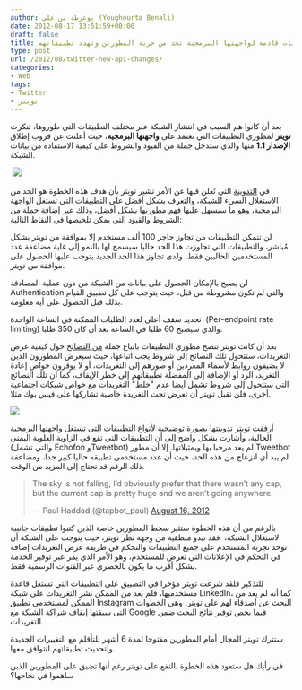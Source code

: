 ```yaml
---
author: يوغرطة بن علي (Youghourta Benali)
date: 2012-08-17 13:51:59+00:00
draft: false
title: تويتر تعلن عن تحديثات قادمة لواجهتها البرمجية تحد من حرية المطورين وتهدد تطبيقاتهم
type: post
url: /2012/08/twitter-new-api-changes/
categories:
- Web
tags:
- Twitter
- تويتر
---
```


بعد أن كانوا هم السبب في انتشار الشبكة عبر مختلف التطبيقات التي طوروها، تنكرت **تويتر** لمطوري التطبيقات التي تعتمد على **واجهتها البرمجية**، حيث أعلنت عن قروب إطلاق **الإصدار 1.1** منها والذي ستدخل جملة من القيود والشروط على كيفية الاستفادة من بيانات الشبكة.


 [![](https://www.it-scoop.com/wp-content/uploads/2012/08/twitter-api.png)
](https://www.it-scoop.com/wp-content/uploads/2012/08/twitter-api.png)


في [التدوينة](https://dev.twitter.com/blog/changes-coming-to-twitter-api) التي تُعلن فيها عن الأمر تشير تويتر بأن هدف هذه الخطوة هو الحد من الاستغلال السيء للشبكة، والتعرف بشكل أفضل على التطبيقات التي تستغل الواجهة البرمجية، وهو ما سيسهل عليها فهم مطوريها بشكل أفضل، وذلك عبر إضافة جملة من الشروط والقيود التي يمكن تلخيصها في النقاط التالية:

لن تتمكن التطبيقات من تجاوز حاجز 100 ألف مستخدم إلا بموافقة من تويتر بشكل مُباشر، والتطبيقات التي تجاوزت هذا الحد حاليا سيسمح لها بالنمو إلى غاية مضاعفة عدد المستخدمين الحاليين فقط، ولدى تجاوز هذا الحد الجديد يتوجب عليها الحصول على موافقة من تويتر.

لن يصبح بالإمكان الحصول على بيانات من الشبكة من دون عملية المصادقة Authentication والتي لم تكون مشروطة من قبل، حيث يتوجب على كل تطبيق القيام بذلك قبل الحصول على أية معلومة.

تحديد سقف أعلى لعدد الطلبات الممكنة في الساعة الواحدة  (Per-endpoint rate limiting) والذي سيصبح 60 طلبا في الساعة بعد أن كان 350 طلبا.

بعد أن كانت تويتر تنصح مطوري التطبيقات باتباع جملة [من النصائح](https://dev.twitter.com/terms/display-guidelines) حول كيفية عرض التغريدات، ستتحول تلك النصائح إلى شروط يجب اتباعها، حيث سيعرض المطورون الذين لا يضيفون روابط لأسماء المغردين أو صورهم إلى التغريدات، أو لا يوفرون خواص إعادة التغريد، الرد أو الإضافة إلى المفضلة تطبيقاتهم إلى خطر الإيقاف، كما أن تلك النصائح التي ستتحول إلى شروط تشمل أيضا عدم "خلط" التغريدات مع خواص شبكات اجتماعية أخرى، فلن تقبل تويتر أن تعرض تحت التغريدة خاصية تشاركها على فيس بوك مثلا.

[![](https://www.it-scoop.com/wp-content/uploads/2012/08/twitter-dev-chart.png)
](https://www.it-scoop.com/wp-content/uploads/2012/08/twitter-dev-chart.png)

أرفقت تويتر تدوينتها بصورة توضيحية لأنواع التطبيقات التي تستغل واجهتها البرمجية الحالية، وأشارت بشكل واضح إلى أن التطبيقات التي تقع في الزاوية العلوية اليمنى (والتي تشمل Echofon وTweetbot) لم يعد مرحبا بها وبمثيلاتها. إلا أن مطور Tweetbot لم يبد أي انزعاج من هذه الحد، حيث أن عدد مستخدمي تطبيقه حاليا كبير جدا، ومضاعفة ذلك الرقم قد تحتاج إلى المزيد من الوقت.


<blockquote>The sky is not falling, I’d obviously prefer that there wasn’t any cap, but the current cap is pretty huge and we aren’t going anywhere.

— Paul Haddad (@tapbot_paul) [August 16, 2012](https://twitter.com/tapbot_paul/status/236238901340147712)</blockquote>




بالرغم من أن هذه الخطوة ستثير سخط المطورين خاصة الذين كتبوا تطبيقات جانبية لاستغلال الشبكة،  فقد تبدو منطقية من وجهة نظر تويتر، حيث يتوجب على الشبكة أن توحد تجربة المستخدم على جميع التطبيقات والتحكم في طريقة عرض التغريدات إضافة في التحكم في الإعلانات التي تعرض للمستخدم، وهو الأمر الذي يمر عبر توفير الخدمة بشكل أقرب ما يكون بالحصري عبر القنوات الرسمية فقط.

للتذكير فلقد شرعت تويتر مؤخرا في التضييق على التطبيقات التي تستغل قاعدة مستخدميها، فلم يعد من الممكن نشر التغريدات على شبكة LinkedIn، كما أنه لم يعد من الممكن لمستخدمي تطبيق Instagram البحث عن أصدقاء لهم على تويتر، وهي الخطوات التي سبقتها إيقاف شراكة الشبكة مع Google فيما يخص توفير نتائج البحث ضمن التغريدات.

ستترك تويتر المجال أمام المطورين مفتوحا لمدة 6 أشهر للتأقلم مع التغييرات الجديدة ولتحديث تطبيقاتهم لتتوافق معها.

في رأيك هل ستعود هذه الخطوة بالنفع على تويتر رغم أنها تضيق على المطورين الذين ساهموا في نجاحها؟
